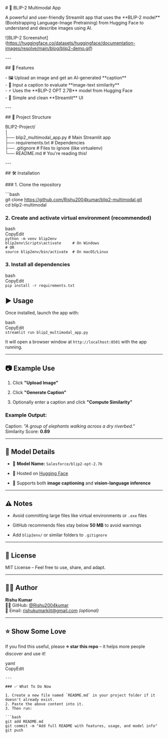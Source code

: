 \# 🧠 BLIP-2 Multimodal App

A powerful and user-friendly Streamlit app that uses the \*\*BLIP-2 model\*\* (Bootstrapping Language-Image Pretraining) from Hugging Face to understand and describe images using AI.

\!\[BLIP-2 Screenshot\](https://huggingface.co/datasets/huggingface/documentation-images/resolve/main/blog/blip2-demo.gif)

\---

\#\# 🚀 Features

\- 🖼️ Upload an image and get an AI-generated \*\*caption\*\*  
\- 🔎 Input a caption to evaluate \*\*image-text similarity\*\*  
\- ⚡ Uses the \*\*BLIP-2 OPT 2.7B\*\* model from Hugging Face  
\- 🎨 Simple and clean \*\*Streamlit\*\* UI

\---

\#\# 📁 Project Structure

BLIP2-Project/  
│  
├── blip2\_multimodal\_app.py \# Main Streamlit app  
├── requirements.txt \# Dependencies  
├── .gitignore \# Files to ignore (like virtualenv)  
└── README.md \# You're reading this\!

\---

\#\# 🛠️ Installation

\#\#\# 1\. Clone the repository

\`\`\`bash  
git clone https://github.com/Rishu2004kumar/blip2-multimodal.git  
cd blip2-multimodal

### 

### 

### 

### **2\. Create and activate virtual environment (recommended)**

bash  
CopyEdit  
`python -m venv blip2env`  
`blip2env\Scripts\activate     # On Windows`  
`# OR`  
`source blip2env/bin/activate  # On macOS/Linux`

### **3\. Install all dependencies**

bash  
CopyEdit  
`pip install -r requirements.txt`

## **▶️ Usage**

Once installed, launch the app with:

bash  
CopyEdit  
`streamlit run blip2_multimodal_app.py`

It will open a browser window at `http://localhost:8501` with the app running.

---

## **📷 Example Use**

1. Click **"Upload Image"**

2. Click **"Generate Caption"**

3. Optionally enter a caption and click **"Compute Similarity"**

### **Example Output:**

Caption: *"A group of elephants walking across a dry riverbed."*  
 Similarity Score: **0.89**

---

## **🧠 Model Details**

* 🤖 **Model Name:** `Salesforce/blip2-opt-2.7b`

* 🔗 Hosted on [Hugging Face](https://huggingface.co)

* 💬 Supports both **image captioning** and **vision-language inference**

---

## **⚠️ Notes**

* Avoid committing large files like virtual environments or `.exe` files

* GitHub recommends files stay below **50 MB** to avoid warnings

* Add `blip2env/` or similar folders to `.gitignore`

---

## **📄 License**

MIT License – Feel free to use, share, and adapt.

---

## **🙋‍♂️ Author**

**Rishu Kumar**  
 👨‍💻 GitHub: [@Rishu2004kumar](https://github.com/Rishu2004kumar)  
 📧 Email: rishukumarkiit@gmail.com *(optional)*

---

## **⭐️ Show Some Love**

If you find this useful, please **⭐️ star this repo** – it helps more people discover and use it\!

yaml  
CopyEdit

`---`

`### ✅ What To Do Now`

``1. Create a new file named `README.md` in your project folder if it doesn't already exist.``  
`2. Paste the above content into it.`  
`3. Then run:`

```` ```bash ````  
`git add README.md`  
`git commit -m "Add full README with features, usage, and model info"`  
`git push`  
